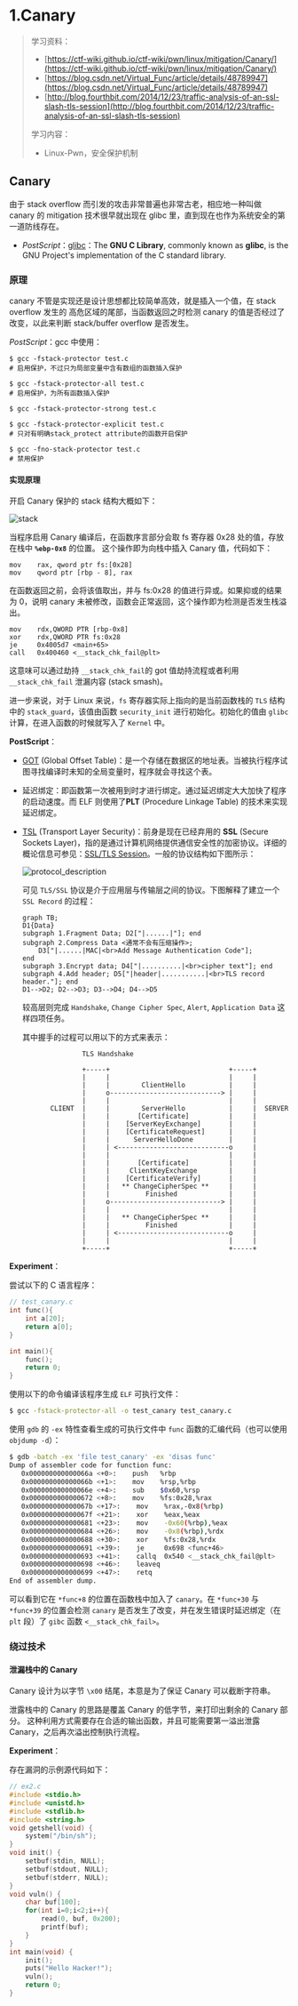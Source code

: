 # 1.Canary

> 学习资料：
>
> * [https://ctf-wiki.github.io/ctf-wiki/pwn/linux/mitigation/Canary/](https://ctf-wiki.github.io/ctf-wiki/pwn/linux/mitigation/Canary/)
> * [https://blog.csdn.net/Virtual_Func/article/details/48789947](https://blog.csdn.net/Virtual_Func/article/details/48789947)
> * [http://blog.fourthbit.com/2014/12/23/traffic-analysis-of-an-ssl-slash-tls-session](http://blog.fourthbit.com/2014/12/23/traffic-analysis-of-an-ssl-slash-tls-session)
>
> 学习内容：
>
> * Linux-Pwn，安全保护机制

## Canary

由于 stack overflow 而引发的攻击非常普遍也非常古老，相应地一种叫做 canary 的 mitigation 技术很早就出现在 glibc 里，直到现在也作为系统安全的第一道防线存在。

* _PostScript_：[glibc](https://en.wikipedia.org/wiki/GNU_C_Library)：The **GNU C Library**, commonly known as **glibc**, is the GNU Project's implementation of the C standard library.

### 原理

canary 不管是实现还是设计思想都比较简单高效，就是插入一个值，在 stack overflow 发生的 高危区域的尾部，当函数返回之时检测 canary 的值是否经过了改变，以此来判断 stack/buffer overflow 是否发生。

_PostScript_：gcc 中使用：

```
$ gcc -fstack-protector test.c
# 启用保护，不过只为局部变量中含有数组的函数插入保护

$ gcc -fstack-protector-all test.c
# 启用保护，为所有函数插入保护

$ gcc -fstack-protector-strong test.c

$ gcc -fstack-protector-explicit test.c
# 只对有明确stack_protect attribute的函数开启保护

$ gcc -fno-stack-protector test.c
# 禁用保护
```

#### 实现原理

开启 Canary 保护的 stack 结构大概如下：

![stack](https://github.com/shesl-meow/Note/tree/687b2064a0a6a9909107f1bc42f10d61e939dc26/%E5%AE%89%E5%85%A8%E6%8A%80%E6%9C%AF/ctf-wiki/7.1.StackOverflow/canary.svg)

当程序启用 Canary 编译后，在函数序言部分会取 fs 寄存器 0x28 处的值，存放在栈中 **`%ebp-0x8`** 的位置。 这个操作即为向栈中插入 Canary 值，代码如下：

```
mov    rax, qword ptr fs:[0x28]
mov    qword ptr [rbp - 8], rax
```

在函数返回之前，会将该值取出，并与 fs:0x28 的值进行异或。如果抑或的结果为 0，说明 canary 未被修改，函数会正常返回，这个操作即为检测是否发生栈溢出。

```
mov    rdx,QWORD PTR [rbp-0x8]
xor    rdx,QWORD PTR fs:0x28
je     0x4005d7 <main+65>
call   0x400460 <__stack_chk_fail@plt>
```

这意味可以通过劫持 `__stack_chk_fail`的 got 值劫持流程或者利用 `__stack_chk_fail` 泄漏内容 (stack smash)。

进一步来说，对于 Linux 来说，`fs` 寄存器实际上指向的是当前函数栈的 `TLS` 结构中的 `stack_guard`，该值由函数 `security_init` 进行初始化。初始化的值由 `glibc` 计算，在进入函数的时候就写入了 `Kernel` 中。

**PostScript**：

* [GOT](https://en.wikipedia.org/wiki/Global_Offset_Table) (Global Offset Table)：是一个存储在数据区的地址表。当被执行程序试图寻找编译时未知的全局变量时，程序就会寻找这个表。
* 延迟绑定：即函数第一次被用到时才进行绑定。通过延迟绑定大大加快了程序的启动速度。而 ELF 则使用了**PLT** (Procedure Linkage Table) 的技术来实现延迟绑定。
*   [TSL](https://en.wikipedia.org/wiki/Transport_Layer_Security) (Transport Layer Security)：前身是现在已经弃用的 **SSL** (Secure Sockets Layer)，指的是通过计算机网络提供通信安全性的加密协议。详细的概论信息可参见：[SSL/TLS Session](http://blog.fourthbit.com/2014/12/23/traffic-analysis-of-an-ssl-slash-tls-session)。一般的协议结构如下图所示：

    ![protocol_description](https://github.com/shesl-meow/Note/tree/687b2064a0a6a9909107f1bc42f10d61e939dc26/%E5%AE%89%E5%85%A8%E6%8A%80%E6%9C%AF/ctf-wiki/7.1.StackOverflow/protocol_description.png)

    可见 `TLS/SSL` 协议是介于应用层与传输层之间的协议。下图解释了建立一个 `SSL Record` 的过程：

    ```
    graph TB;
    D1{Data}
    subgraph 1.Fragment Data; D2["|......|"]; end
    subgraph 2.Compress Data <通常不会有压缩操作>;
        D3["|......|MAC|<br>Add Message Authentication Code"];
    end
    subgraph 3.Encrypt data; D4["|..........|<br>cipher text"]; end
    subgraph 4.Add header; D5["|header|...........|<br>TLS record header."]; end
    D1-->D2; D2-->D3; D3-->D4; D4-->D5
    ```

    较高层则完成 `Handshake`, `Change Cipher Spec`, `Alert`, `Application Data` 这样四项任务。

    其中握手的过程可以用以下的方式来表示：

    ```
                   TLS Handshake

                   +-----+                              +-----+
                   |     |                              |     |
                   |     |        ClientHello           |     |
                   |     o----------------------------> |     |
                   |     |                              |     |
           CLIENT  |     |        ServerHello           |     |  SERVER
                   |     |       [Certificate]          |     |
                   |     |    [ServerKeyExchange]       |     |
                   |     |    [CertificateRequest]      |     |
                   |     |      ServerHelloDone         |     |
                   |     | <----------------------------o     |
                   |     |                              |     |
                   |     |       [Certificate]          |     |
                   |     |     ClientKeyExchange        |     |
                   |     |    [CertificateVerify]       |     |
                   |     |   ** ChangeCipherSpec **     |     |
                   |     |         Finished             |     |
                   |     o----------------------------> |     |
                   |     |                              |     |
                   |     |   ** ChangeCipherSpec **     |     |
                   |     |         Finished             |     |
                   |     | <----------------------------o     |
                   |     |                              |     |
                   +-----+                              +-----+
    ```

**Experiment**：

尝试以下的 C 语言程序：

```c
// test_canary.c
int func(){
    int a[20];
    return a[0];
}

int main(){
    func();
    return 0;
}
```

使用以下的命令编译该程序生成 `ELF` 可执行文件：

```bash
$ gcc -fstack-protector-all -o test_canary test_canary.c
```

使用 `gdb` 的 `-ex` 特性查看生成的可执行文件中 `func` 函数的汇编代码（也可以使用 `objdump -d`）：

```bash
$ gdb -batch -ex 'file test_canary' -ex 'disas func'
Dump of assembler code for function func:
   0x000000000000066a <+0>:    push   %rbp
   0x000000000000066b <+1>:    mov    %rsp,%rbp
   0x000000000000066e <+4>:    sub    $0x60,%rsp
   0x0000000000000672 <+8>:    mov    %fs:0x28,%rax
   0x000000000000067b <+17>:    mov    %rax,-0x8(%rbp)
   0x000000000000067f <+21>:    xor    %eax,%eax
   0x0000000000000681 <+23>:    mov    -0x60(%rbp),%eax
   0x0000000000000684 <+26>:    mov    -0x8(%rbp),%rdx
   0x0000000000000688 <+30>:    xor    %fs:0x28,%rdx
   0x0000000000000691 <+39>:    je     0x698 <func+46>
   0x0000000000000693 <+41>:    callq  0x540 <__stack_chk_fail@plt>
   0x0000000000000698 <+46>:    leaveq 
   0x0000000000000699 <+47>:    retq   
End of assembler dump.
```

可以看到它在 `*func+8` 的位置在函数栈中加入了 `canary`。在 `*func+30` 与 `*func+39` 的位置会检测 `canary` 是否发生了改变，并在发生错误时延迟绑定（在 `plt` 段）了 `gibc` 函数 `<__stack_chk_fail>`。

### 绕过技术

#### 泄漏栈中的 Canary

Canary 设计为以字节 `\x00` 结尾，本意是为了保证 Canary 可以截断字符串。

泄露栈中的 Canary 的思路是覆盖 Canary 的低字节，来打印出剩余的 Canary 部分。 这种利用方式需要存在合适的输出函数，并且可能需要第一溢出泄露 Canary，之后再次溢出控制执行流程。

**Experiment**：

存在漏洞的示例源代码如下：

```c
// ex2.c
#include <stdio.h>
#include <unistd.h>
#include <stdlib.h>
#include <string.h>
void getshell(void) {
    system("/bin/sh");
}
void init() {
    setbuf(stdin, NULL);
    setbuf(stdout, NULL);
    setbuf(stderr, NULL);
}
void vuln() {
    char buf[100];
    for(int i=0;i<2;i++){
        read(0, buf, 0x200);
        printf(buf);
    }
}
int main(void) {
    init();
    puts("Hello Hacker!");
    vuln();
    return 0;
}
```
